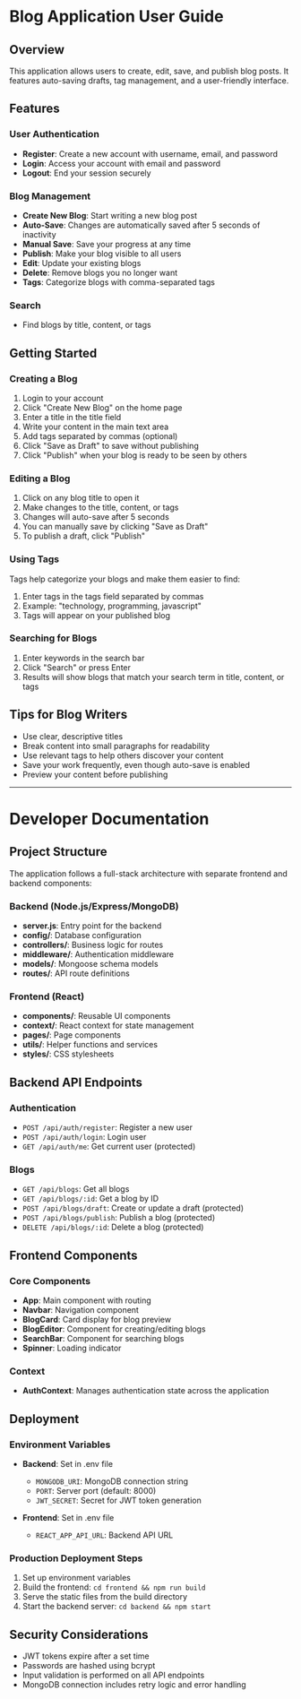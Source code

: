 # Blog Application User Guide

## Overview
This application allows users to create, edit, save, and publish blog posts. It features auto-saving drafts, tag management, and a user-friendly interface.

## Features

### User Authentication
- **Register**: Create a new account with username, email, and password
- **Login**: Access your account with email and password
- **Logout**: End your session securely

### Blog Management
- **Create New Blog**: Start writing a new blog post
- **Auto-Save**: Changes are automatically saved after 5 seconds of inactivity
- **Manual Save**: Save your progress at any time
- **Publish**: Make your blog visible to all users
- **Edit**: Update your existing blogs
- **Delete**: Remove blogs you no longer want
- **Tags**: Categorize blogs with comma-separated tags

### Search
- Find blogs by title, content, or tags

## Getting Started

### Creating a Blog
1. Login to your account
2. Click "Create New Blog" on the home page
3. Enter a title in the title field
4. Write your content in the main text area
5. Add tags separated by commas (optional)
6. Click "Save as Draft" to save without publishing
7. Click "Publish" when your blog is ready to be seen by others

### Editing a Blog
1. Click on any blog title to open it
2. Make changes to the title, content, or tags
3. Changes will auto-save after 5 seconds
4. You can manually save by clicking "Save as Draft"
5. To publish a draft, click "Publish"

### Using Tags
Tags help categorize your blogs and make them easier to find:
1. Enter tags in the tags field separated by commas
2. Example: "technology, programming, javascript"
3. Tags will appear on your published blog

### Searching for Blogs
1. Enter keywords in the search bar
2. Click "Search" or press Enter
3. Results will show blogs that match your search term in title, content, or tags

## Tips for Blog Writers
- Use clear, descriptive titles
- Break content into small paragraphs for readability
- Use relevant tags to help others discover your content
- Save your work frequently, even though auto-save is enabled
- Preview your content before publishing

---

# Developer Documentation

## Project Structure
The application follows a full-stack architecture with separate frontend and backend components:

### Backend (Node.js/Express/MongoDB)
- **server.js**: Entry point for the backend
- **config/**: Database configuration
- **controllers/**: Business logic for routes
- **middleware/**: Authentication middleware
- **models/**: Mongoose schema models
- **routes/**: API route definitions

### Frontend (React)
- **components/**: Reusable UI components
- **context/**: React context for state management
- **pages/**: Page components
- **utils/**: Helper functions and services
- **styles/**: CSS stylesheets

## Backend API Endpoints

### Authentication
- `POST /api/auth/register`: Register a new user
- `POST /api/auth/login`: Login user
- `GET /api/auth/me`: Get current user (protected)

### Blogs
- `GET /api/blogs`: Get all blogs
- `GET /api/blogs/:id`: Get a blog by ID
- `POST /api/blogs/draft`: Create or update a draft (protected)
- `POST /api/blogs/publish`: Publish a blog (protected)
- `DELETE /api/blogs/:id`: Delete a blog (protected)

## Frontend Components

### Core Components
- **App**: Main component with routing
- **Navbar**: Navigation component
- **BlogCard**: Card display for blog preview
- **BlogEditor**: Component for creating/editing blogs
- **SearchBar**: Component for searching blogs
- **Spinner**: Loading indicator

### Context
- **AuthContext**: Manages authentication state across the application

## Deployment

### Environment Variables
- **Backend**: Set in .env file
  - `MONGODB_URI`: MongoDB connection string
  - `PORT`: Server port (default: 8000)
  - `JWT_SECRET`: Secret for JWT token generation

- **Frontend**: Set in .env file
  - `REACT_APP_API_URL`: Backend API URL

### Production Deployment Steps
1. Set up environment variables
2. Build the frontend: `cd frontend && npm run build`
3. Serve the static files from the build directory
4. Start the backend server: `cd backend && npm start`

## Security Considerations
- JWT tokens expire after a set time
- Passwords are hashed using bcrypt
- Input validation is performed on all API endpoints
- MongoDB connection includes retry logic and error handling
